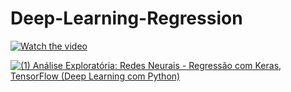 # Deep-Learning-Regression

[![Watch the video](https://yt3.ggpht.com/ytc/AKedOLQWVXEUuQSqiIqglHr1j3OfPmtIuhzn4Yhguyo=s88-c-k-c0x00ffffff-no-rj)](https://www.youtube.com/watch?v=aeb_FqoP1Os&list=PLG10GH7d9-Lsqi_e--n8cDLB5WGRfVU7l)

[![(1) Análise Exploratória: Redes Neurais - Regressão com Keras, TensorFlow (Deep Learning com Python)
](https://share.gifyoutube.com/KzB6Gb.gif)](https://www.youtube.com/watch?v=aeb_FqoP1Os&list=PLG10GH7d9-Lsqi_e--n8cDLB5WGRfVU7l)

